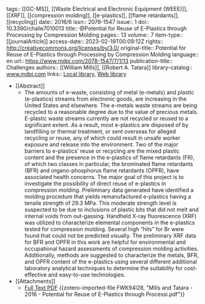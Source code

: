 tags:: [[GC-MS]], [[Waste Electrical and Electronic Equipment (WEEE)]], [[XRF]], [[compression molding]], [[e-plastics]], [[flame retardants]], [[recycling]]
date:: 2016/6
issn:: 2078-1547
issue:: 1
doi:: 10.3390/challe7010013
title:: @Potential for Reuse of E-Plastics through Processing by Compression Molding
pages:: 13
volume:: 7
item-type:: [[journalArticle]]
access-date:: 2023-02-19T00:09:12Z
rights:: http://creativecommons.org/licenses/by/3.0/
original-title:: Potential for Reuse of E-Plastics through Processing by Compression Molding
language:: en
url:: https://www.mdpi.com/2078-1547/7/1/13
publication-title:: Challenges
authors:: [[William Mills]], [[Robert A. Tatara]]
library-catalog:: www.mdpi.com
links:: [Local library](zotero://select/library/items/I5BZ4VCH), [Web library](https://www.zotero.org/users/8784047/items/I5BZ4VCH)

- [[Abstract]]
	- The amounts of e-waste, consisting of metal (e-metals) and plastic (e-plastics) streams from electronic goods, are increasing in the United States and elsewhere. The e-metals waste streams are being recycled to a reasonable degree due to the value of precious metals. E-plastic waste streams currently are not recycled or reused to a significant extent. As a result, most e-plastics are disposed of by landfilling or thermal treatment, or sent overseas for alleged recycling or reuse, any of which could result in unsafe worker exposure and release into the environment. Two of the major barriers to e-plastics’ reuse or recycling are the mixed plastic content and the presence in the e-plastics of flame retardants (FR), of which two classes in particular, the brominated flame retardants (BFR) and organo-phosphorus flame retardants (OPFR), have associated health concerns. The major goal of this project is to investigate the possibility of direct reuse of e-plastics in compression molding. Preliminary data generated have identified a molding procedure that yields remanufactured e-plastics having a tensile strength of 29.3 MPa. This moderate strength level is suspected to be due to inclusions of plastic bits that did not melt and internal voids from out-gassing. Handheld X-ray fluorescence (XRF) was utilized to characterize elemental components in the e-plastics tested for compression molding. Several high “hits” for Br were found that could not be predicted visually. The preliminary XRF data for BFR and OPFR in this work are helpful for environmental and occupational hazard assessments of compression molding activities. Additionally, methods are suggested to characterize the metals, BFR, and OPFR content of the e-plastics using several different additional laboratory analytical techniques to determine the suitability for cost-effective and easy-to-use technologies.
- [[Attachments]]
	- [Full Text PDF](https://www.mdpi.com/2078-1547/7/1/13/pdf?version=1463653744) {{zotero-imported-file FWK94I28, "Mills and Tatara - 2016 - Potential for Reuse of E-Plastics through Processi.pdf"}}